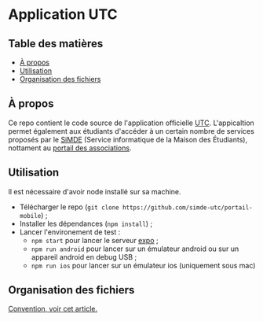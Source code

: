 # Application UTC

## Table des matières

* [À propos](#à-propos)
* [Utilisation](#utilisation)
* [Organisation des fichiers](#organisation-des-fichiers)

## À propos

Ce repo contient le code source de l'application officielle [UTC](https://www.utc.fr). L'appicaltion permet également aux étudiants d'accéder à un certain nombre de services proposés par le [SiMDE](https://assos.utc.fr/simde) (Service informatique de la Maison des Étudiants), nottament au [portail des associations](https://assos.utc.fr).

## Utilisation

Il est nécessaire d'avoir node installé sur sa machine.
* Télécharger le repo (`git clone https://github.com/simde-utc/portail-mobile`) ;
* Installer les dépendances (`npm install`) ;
* Lancer l'environement de test :
	* `npm start` pour lancer le serveur [expo](https://expo.io/tools) ;
	* `npm run android` pour lancer sur un émulateur android ou sur un appareil android en debug USB ;
	* `npm run ios` pour lancer sur un émulateur ios (uniquement sous mac)

## Organisation des fichiers
[Convention, voir cet article.](https://medium.com/@alexmngn/how-to-better-organize-your-react-applications-2fd3ea1920f1)

